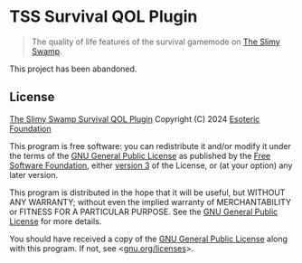 # TSS Survival QOL Plugin

> The quality of life features of the survival gamemode on [The Slimy Swamp](https://github.com/TheSlimySwamp/).

This project has been abandoned.

## License

[The Slimy Swamp Survival QOL Plugin](https://github.com/TheSlimySwamp/survival-qol-plugin) Copyright (C) 2024 [Esoteric Foundation](https://esoteric.foundation)

This program is free software: you can redistribute it and/or modify it under the terms of the [GNU General Public License](./LICENSE) as published by the [Free Software Foundation](https://www.fsf.org/), either [version 3](./LICENSE) of the License, or (at your option) any later version.

This program is distributed in the hope that it will be useful, but WITHOUT ANY WARRANTY; without even the implied warranty of MERCHANTABILITY or FITNESS FOR A PARTICULAR PURPOSE. See the [GNU General Public License](./LICENSE) for more details.

You should have received a copy of the [GNU General Public License](./LICENSE) along with this program. If not, see <[gnu.org/licenses](https://www.gnu.org/licenses/)>.
